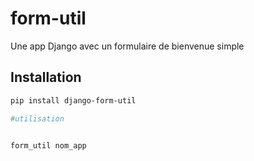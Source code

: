 
# form-util

Une app Django avec un formulaire de bienvenue simple

## Installation

```bash
pip install django-form-util

#utilisation


form_util nom_app
